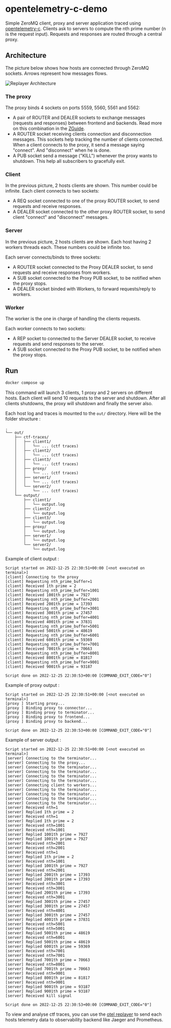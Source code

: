 # opentelemetry-c-demo

Simple ZeroMQ client, proxy and server application traced using [opentelemetry-c](https://github.com/augustinsangam/opentelemetry-c). Clients ask to servers to compute the nth prime number (n is the request input). Requests and responses are routed through a central proxy.

## Architecture

The picture below shows how hosts are connected through ZeroMQ sockets. Arrows represent how messages flows.

![Replayer Architecture](architecture.png)

### The proxy

The proxy binds 4 sockets on ports 5559, 5560, 5561 and 5562:

- A pair of ROUTER and DEALER sockets to exchange messages (requests and responses) between frontend and backends. Read more on this combination in the [ZGuide](https://zguide.zeromq.org/docs/chapter2/#Shared-Queue-DEALER-and-ROUTER-sockets).
- A ROUTER socket receiving clients connection and disconnection messages. This sockets help tracking the number of clients connected. When a client connects to the proxy, it send a message saying "connect". And "disconnect" when he is done.
- A PUB socket send a message ("KILL") whenever the proxy wants to shutdown. This help all subscribers to gracefully exit.

### Client

In the previous picture, 2 hosts clients are shown. This number could be infinite. Each client connects to two sockets:

- A REQ socket connected to one of the proxy ROUTER socket, to send requests and receive responses.
- A DEALER socket connected to the other proxy ROUTER socket, to send client "connect" and "disconnect" messages.

### Server

In the previous picture, 2 hosts clients are shown. Each host having 2 workers threads each. These numbers could be infinite too.

Each server connects/binds to three sockets:

- A ROUTER socket connected to the Proxy DEALER socket, to send requests and receive responses from workers.
- A SUB socket connected to the Proxy PUB socket, to be notified when the proxy stops.
- A DEALER socket binded with Workers, to forward requests/reply to workers.

### Worker

The worker is the one in charge of handling the clients requests.

Each worker connects to two sockets:

- A REP socket to connected to the Server DEALER socket, to receive requests and send responses to the server.
- A SUB socket connected to the Proxy PUB socket, to be notified when the proxy stops.

## Run

```bash
docker compose up
```

This command will launch 3 clients, 1 proxy and 2 servers on different hosts. Each client will send 10 requests to the server and shutdown. After all clients shutdowns, the proxy will shutdown and finally the server also.

Each host log and traces is mounted to the `out/` directory. Here will be the folder structure :

```plaintext
.
└── out/
    ├── ctf-traces/
    │   ├── client1/
    │   │   └── ... (ctf traces)
    │   ├── client2/
    │   │   └── ... (ctf traces)
    │   ├── client3/
    │   │   └── ... (ctf traces)
    │   ├── proxy/
    │   │   └── ... (ctf traces)
    │   ├── server1/
    │   │   └── ... (ctf traces)
    │   └── server2/
    │       └── ... (ctf traces)
    └── output/
        ├── client1/
        │   └── output.log
        ├── client2/
        │   └── output.log
        ├── client3/
        │   └── output.log
        ├── proxy/
        │   └── output.log
        ├── server1/
        │   └── output.log
        └── server2/
            └── output.log
```

Example of client output :

```plaintext
Script started on 2022-12-25 22:30:51+00:00 [<not executed on terminal>]
[client] Connecting to the proxy
[client] Requesting nth_prime_buffer=1
[client] Received 1th prime = 2
[client] Requesting nth_prime_buffer=1001
[client] Received 1001th prime = 7927
[client] Requesting nth_prime_buffer=2001
[client] Received 2001th prime = 17393
[client] Requesting nth_prime_buffer=3001
[client] Received 3001th prime = 27457
[client] Requesting nth_prime_buffer=4001
[client] Received 4001th prime = 37831
[client] Requesting nth_prime_buffer=5001
[client] Received 5001th prime = 48619
[client] Requesting nth_prime_buffer=6001
[client] Received 6001th prime = 59369
[client] Requesting nth_prime_buffer=7001
[client] Received 7001th prime = 70663
[client] Requesting nth_prime_buffer=8001
[client] Received 8001th prime = 81817
[client] Requesting nth_prime_buffer=9001
[client] Received 9001th prime = 93187

Script done on 2022-12-25 22:30:53+00:00 [COMMAND_EXIT_CODE="0"]
```

Example of proxy output :

```plaintext
Script started on 2022-12-25 22:30:51+00:00 [<not executed on terminal>]
[proxy ] Starting proxy...
[proxy ] Binding proxy to connector...
[proxy ] Binding proxy to terminator...
[proxy ] Binding proxy to frontend...
[proxy ] Binding proxy to backend...

Script done on 2022-12-25 22:30:53+00:00 [COMMAND_EXIT_CODE="0"]
```

Example of server output :

```plaintext
Script started on 2022-12-25 22:30:51+00:00 [<not executed on terminal>]
[server] Connecting to the terminator...
[server] Connecting to the proxy...
[server] Connecting to the terminator...
[server] Connecting to the terminator...
[server] Connecting to the terminator...
[server] Connecting to the terminator...
[server] Connecting client to workers...
[server] Connecting to the terminator...
[server] Connecting to the terminator...
[server] Connecting to the terminator...
[server] Connecting to the terminator...
[server] Received nth=1
[server] Replied 1th prime = 2
[server] Received nth=1
[server] Replied 1th prime = 2
[server] Received nth=1001
[server] Received nth=1001
[server] Replied 1001th prime = 7927
[server] Replied 1001th prime = 7927
[server] Received nth=2001
[server] Received nth=2001
[server] Received nth=1
[server] Replied 1th prime = 2
[server] Received nth=1001
[server] Replied 1001th prime = 7927
[server] Received nth=2001
[server] Replied 2001th prime = 17393
[server] Replied 2001th prime = 17393
[server] Received nth=3001
[server] Received nth=3001
[server] Replied 2001th prime = 17393
[server] Received nth=3001
[server] Replied 3001th prime = 27457
[server] Replied 3001th prime = 27457
[server] Received nth=4001
[server] Replied 3001th prime = 27457
[server] Replied 4001th prime = 37831
[server] Received nth=5001
[server] Received nth=5001
[server] Replied 5001th prime = 48619
[server] Received nth=6001
[server] Replied 5001th prime = 48619
[server] Replied 6001th prime = 59369
[server] Received nth=7001
[server] Received nth=7001
[server] Replied 7001th prime = 70663
[server] Received nth=8001
[server] Replied 7001th prime = 70663
[server] Received nth=9001
[server] Replied 8001th prime = 81817
[server] Received nth=9001
[server] Replied 9001th prime = 93187
[server] Replied 9001th prime = 93187
[server] Received kill signal

Script done on 2022-12-25 22:30:53+00:00 [COMMAND_EXIT_CODE="0"]
```

To view and analyse ctf traces, you can use the [otel replayer](https://github.com/augustinsangam/otel-replayer) to send each hosts telemetry data to observability backend like Jaeger and Prometheus.
